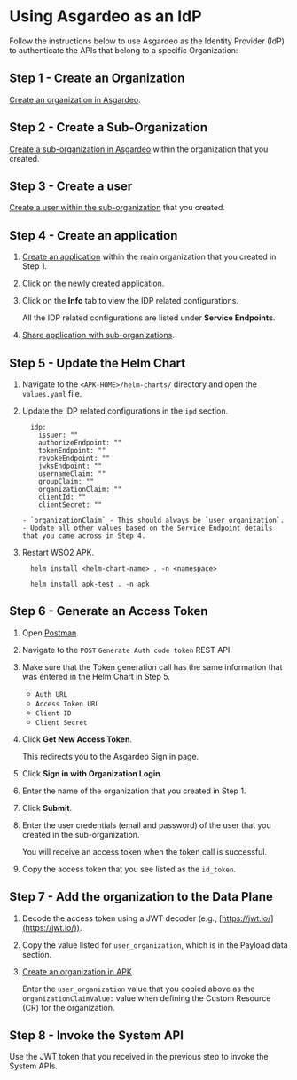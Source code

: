 # Using Asgardeo as an IdP

Follow the instructions below to use Asgardeo as the Identity Provider (IdP) to authenticate the APIs that belong to a specific Organization:

## Step 1 - Create an Organization

[Create an organization in Asgardeo](https://wso2.com/asgardeo/docs/guides/organization-management/manage-organizations/#create-a-new-organization).

## Step 2 - Create a Sub-Organization

[Create a sub-organization in Asgardeo](https://wso2.com/asgardeo/docs/guides/organization-management/manage-organizations/#create-a-suborganization) within the organization that you created.

## Step 3 - Create a user

[Create a user within the sub-organization](https://wso2.com/asgardeo/docs/guides/users/manage-customers/#onboard-a-user) that you created.

## Step 4 - Create an application

1. [Create an application](https://wso2.com/asgardeo/docs/guides/applications/register-oidc-web-app/#register-the-app) within the main organization that you created in Step 1.
2. Click on the newly created application.
3. Click on the **Info** tab to view the IDP related configurations.

    All the IDP related configurations are listed under **Service Endpoints**.

4. [Share application with sub-organizations](https://wso2.com/asgardeo/docs/guides/organization-management/manage-suborganizations/#share-applications-with-suborganizations).

## Step 5 - Update the Helm Chart

1. Navigate to the `<APK-HOME>/helm-charts/` directory and open the `values.yaml` file.
2. Update the IDP related configurations in the `ipd` section.

      ```
        idp:
          issuer: ""
          authorizeEndpoint: ""
          tokenEndpoint: ""
          revokeEndpoint: ""
          jwksEndpoint: ""      
          usernameClaim: ""
          groupClaim: ""
          organizationClaim: ""
          clientId: ""
          clientSecret: ""
      ```
      
       - `organizationClaim` - This should always be `user_organization`.
       - Update all other values based on the Service Endpoint details that you came across in Step 4.

3. Restart WSO2 APK.

      ```tab="Format"
        helm install <helm-chart-name> . -n <namespace>
      ```

      ```tab="Example"
        helm install apk-test . -n apk
      ```


## Step 6 - Generate an Access Token

1. Open [Postman](../../administration/postman-tests).
2. Navigate to the `POST` `Generate Auth code token` REST API.
3. Make sure that the Token generation call has the same information that was entered in the Helm Chart in Step 5.
     
     - `Auth URL`
     - `Access Token URL`
     - `Client ID`
     - `Client Secret`

4. Click **Get New Access Token**.
     
     This redirects you to the Asgardeo Sign in page.

5. Click **Sign in with Organization Login**.
6. Enter the name of the organization that you created in Step 1.
7. Click **Submit**.
8. Enter the user credentials (email and password) of the user that you created in the sub-organization.

     You will receive an access token when the token call is successful.

9. Copy the access token that you see listed as the `id_token`.

## Step 7 - Add the organization to the Data Plane
     
1. Decode the access token using a JWT decoder (e.g., [https://jwt.io/](https://jwt.io/)).
2. Copy the value listed for `user_organization`, which is in the Payload data section.
3. [Create an organization in APK](../../../../administration/organizations/#create-an-organization).
      
      Enter the `user_organization` value that you copied above as the `organizationClaimValue:` value when defining the Custom Resource (CR) for the organization.

## Step 8 - Invoke the System API

 Use the JWT token that you received in the previous step to invoke the System APIs.
